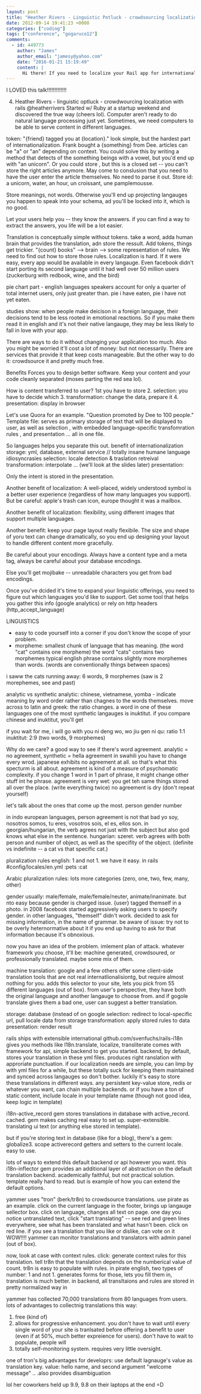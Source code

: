```yaml
---
layout: post
title: "Heather Rivers - Linguistic Potluck - crowdsourcing localization in rails!"
date: 2012-09-14 19:41:23 +0000
categories: ["coding"]
tags: ["conference", "gogaruco12"]
comments:
  - id: 449773
    author: "James"
    author_email: "jamesy@yahoo.com"
    date: "2016-01-21 15:19:49"
    content: |
      Hi there! If you need to localize your Rail app for international markets, there are some online solutions that can help, but my recommendation is to go with POEditor. It is a software localization management platform, with a neat and simple work interface to handle. The tool doesn't support .yaml formats for now, but , you can convert them to po formats using this free converter tool http://yml2po.com/. It worked for me, maybe it can be useful for you too.
---
```


I LOVED this talk!!!!!!!!!!!!!

4. Heather Rivers - linguistic optluck - crowdwourcing localization with rails @heatherrivers
Started w/ Ruby at a startup weekend and discovered the true way (cheers lol). 
Computer aren't ready to do natural language processing just yet. Sometimes, we need computers to be able to serve content in different languages. 

token: "{friend} tagged you at {location}." look simple, but the hardest part of internationalization. 
Frank bought a {something} from Dee. articles can be "a" or "an" depending on context. You could solve this by writing a method that detects of the something beings with a vowel, but you'd end up with "an unicorn". Or you could store , but this is a closed set -- you can't store the right articles anymore. May come to conslusion that you need to have the user enter the article themselves. No need to parse it out. Store id: a unicorn, water, an hour, un croissant, une pamplemousse. 

Store meanings, not words. Otherwise you'll end up projecting langauges you happen to speak into your schema, ad you'll be locked into it, which is no good. 

Let your users help you -- they know the answers. if you can find a way to extract the answers, you life will be a lot easier. 

Translation is conceptually simple without tokens. take a word, adda  human brain that provides the translation, adn store the ressult. 
Add tokens, things get trickier. "{count} books" --> brain --> some representation of rules. We need to find out how to store those rules. Localization is hard. If it were easy, every app would be available in every langauge. Even facebook didn't start porting its second language until it had well over 50 million users (zuckerburg with redbook, wine, and the bird)

pie chart part - english languages speakers account for only a quarter of total internet users, only just greater than. pie i have eaten, pie i have not yet eaten. 

studies show: when people make deicison in a foreign language, their decisions tend to be less rooted in emotional reactions. So if you make them read it in english and it's not their native langauge, they may be less likely to fall in love with your app. 

There are ways to do it without changing your application too much. Also you might be worried it'll cost a lot of money: but not necessarily. There are services that provide it that keep costs manageable. But the other way to do it: crowdsource it and pretty much free. 

Benefits
Forces you to design better software. Keep your content and your code cleanly separated (moses parting the red sea lol). 

How is content transferred to user? 
1st you have to store
2. selection: you have to decide which 
3. transformation: change the data, prepare it
4. presentation: display in browser

Let's use Quora for an example. "Question promoted by Dee to 100 people." Template file: serves as primary storage of text that will be displayed to user, as well as selection , with embedded language-specific transfomration rules , and presentation ... all in one file. 

So languages helps you separate this out. benefit of internationalization 
storage: yml, database, external service // totally insane humane language idiosyncrasies
selection: locale detection & traslation retreival 
transformation: interpolate ... (we'll look at the slides later)
presentation: 

Only the intent is stored in the presentation. 

Another benefit of localization:
A well-placed, widely understood symbol is a better user experience (regardless of how many languages you support). But be careful: apple's trash can icon, europe thought it was a mailbox. 

Another benefit of localization: flexibility, using different images that support multiple languages.

Another benefit: keep your page layout really flexibile. The size and shape of yoru text can change dramatically, so you end up designing your layout to handle different content more gracefully. 

Be careful about your encodings. Always have a content type and a meta tag, always be careful about your database encodings. 

Else you'll get mojibake -- unreadable characters you get from bad encodings. 

Once you've dcided it's time to expand your linguistic offerings, you need to figure out which languages you'd like to support. Get some tool that helps you gather this info (google analytics)
or rely on http headers (http_accept_language)

LINGUISTICS
- easy to code yourself into a corner if you don't know the scope of your problem. 
- morpheme: smallest chunk of language that has meaning. (the word "cat" contains one morpheme)
the word "cats" contains two morphemes 
typical english phrase contains slightly more morphemes than words. (words are conventionally things between spaces)

i saww the cats running away: 6 words, 9 morphemes (saw is 2 morephemes, see and past)

analytic vs synthetic 
analytic: chinese, vietnamese, yomba - indicate meaning by word order rather than chagnes to the words themselves. 
move across to latin and greek: the ratio changes. a word in one of these languages 
one of the most synthetic langauges is inuktitut. if you compare chinese and inuktitut, you'll get

if you wait for me, i will go with you 
ni deng wo, wo jiu gen ni qu: ratio 1:1
inuktitut: 2:9 (two words, 9 morphemes)

Why do we care? a good way to see if there's word agreement. analytic = no agreement, synthetic = hella agreement
in swahili you have to change every wrod. 
japanese exhibits no agreement at all. 
so that's what this specturm is all about. 
agreement is kind of a measure of psychomatic complexity. if you change 1 word in 1 part of phrase, it might change other stuff int he phrase. 
agreement is very wet: you get teh same things stored all over the place. (write everything twice)
no agreement is dry (don't repeat yourself) 

let's talk about the ones that come up the most.
person
gender
number

in indo european languages, person agreement is not that bad 
yo soy, nosotros somos, tu eres, vosotros sois, el es, ellos son. 
in georgian/hungarian, the verb agrees not just with the subject but also god knows what else in the sentence. hungarian: szeret. verb agrees with both person and number of object, as well as the specifity of the object. (definite vs indefinite -- a cat vs that specific cat.)

pluralization rules
english: 1 and not 1. we have it easy. in rails
#config/locales/en.yml
:pets
  :cat

Arabic pluralization rules: lots more categories (zero, one, two, few, many, other)

gender 
usually: male/female, male/female/neuter, animate/inanimate. but nto easy because gender is charged issue. 
{user} tagged themself in a photo. in 2008 facebook started aggressively asking users to specify gender. in other languages, "themself" didn't work. decided to ask for missing information, in the name of grammar. be aware of issue: try not to be overly heternormative about it if you end up having to ask for that information because it's obnoxious. 

now you have an idea of the problem. imlement plan of attack. whatever framework you choose, it'll be: machine generated, crowdsoured, or professionally translated. maybe some mix of them. 

machine translation: google and a few others offer some client-side translation tools that are not real internatlionalisiontg, but require almost nothing for you. adds this selector to your site, lets you pick from 55 different languages (out of box). from user's perspective, they have both the original language and another langauge to choose from. and if gogole translate gives them a bad one, user can suggest a better translation. 

storage: database (instead of on google
selection: redirect to local-specific url, pull locale data from storage
transformation: apply stored rules to data
presentation: render result 

rails ships with extensible international 
github.com/svenfuchs/rails-i18n
gives you methods like I18n.translate, localize, transliterate
comes with framework for api, simple backend to get you started. 
backend, by default, stores your translation in these yml files. produces right ranslation with approriate punctuation. if our localization needs are simple, you can limp by with yml files for a while, but these totally suck for keeping them maintained and synced across langauges so don't bother. 
luckily it's easy to store these translations in different ways. any persistent key-value store, redis or whatever you want, can chain multiple backends. 
or if you have a ton of static content, include locale in your template name (though not good idea, keep logic in template)

i18n-active_record gem stores translations in database with active_record. cached. gem makes caching real easy to set up. super-extensible. translating ui text (or anything else stored in template). 

but if you're storing text in database (like for a blog), there's a gem: globalize3. scope activerecord getters and setters to the current locale. easy to use. 

lots of ways to extend this default backend or api however you want. this i18n-inflector gem provides an additional layer of abstraction on the default translation backend. academically faithful, but not practical solution. template really hard to read. but is example of how you can extend the default options. 

yammer uses "tron" (berk/tr8n) to crowdsource translations. 
use pirate as an example. click on the current language in the footer, brings up langauge sellector box. click on language, changes all text on page. one day you notice untranslated text, click "start translating" -- see red and green lines everywhere, see what has been translated and what hasn't been. click on red line. if you see a translation that you like or dislike, can vote on it WOW!!!! yammer can monitor translations and translators with admin panel (out of box). 

now, look at case with context rules. click: generate context rules for this translation. 
tell tr8n that the translation depends on the numberical value of count. 
tr8n is easy to populate with rules. in pirate english, two types of number: 1 and not 1. generates forms for those, lets you fill them in, translation is much better. in backend, all transltaions and rules are stored in pretty normalized way in 

yammer has collected 70,000 translations from 80 languages from users. 
lots of advantages to collectnig translations this way: 
1. free (kind of)
2. allows for progressive enhancement. you don't have to wait until every single word of your site is tranlsated before offering a benefit to user (even if at 50%, much better expreience for users). don't have to wait to populate, people will 
3. totally self-monitoring system. requires very little oversight. 

one of tron's big advantages for developrs: use default lagnauge's value as translation key. 
value: hello name, and second argument "welcome message" .. .also provides disambiguation

lol her coworkers held up 9.9, 9.8 on their laptops at the end =D